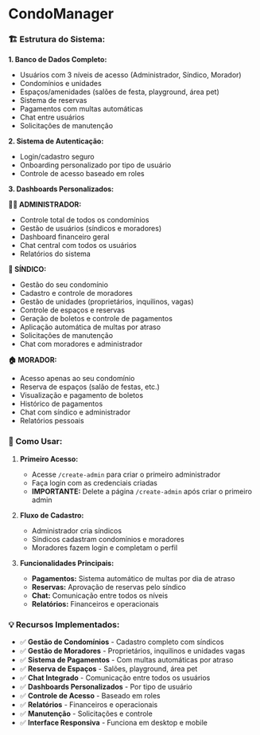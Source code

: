 # CondoManager

### **🏗️ Estrutura do Sistema:**

**1. Banco de Dados Completo:**
- Usuários com 3 níveis de acesso (Administrador, Síndico, Morador)
- Condomínios e unidades
- Espaços/amenidades (salões de festa, playground, área pet)
- Sistema de reservas
- Pagamentos com multas automáticas
- Chat entre usuários
- Solicitações de manutenção

**2. Sistema de Autenticação:**
- Login/cadastro seguro
- Onboarding personalizado por tipo de usuário
- Controle de acesso baseado em roles

**3. Dashboards Personalizados:**

**👨‍💼 ADMINISTRADOR:**
- Controle total de todos os condomínios
- Gestão de usuários (síndicos e moradores)
- Dashboard financeiro geral
- Chat central com todos os usuários
- Relatórios do sistema

**🏢 SÍNDICO:**
- Gestão do seu condomínio
- Cadastro e controle de moradores
- Gestão de unidades (proprietários, inquilinos, vagas)
- Controle de espaços e reservas
- Geração de boletos e controle de pagamentos
- Aplicação automática de multas por atraso
- Solicitações de manutenção
- Chat com moradores e administrador

**🏠 MORADOR:**
- Acesso apenas ao seu condomínio
- Reserva de espaços (salão de festas, etc.)
- Visualização e pagamento de boletos
- Histórico de pagamentos
- Chat com síndico e administrador
- Relatórios pessoais

### **🚀 Como Usar:**

1. **Primeiro Acesso:**
   - Acesse `/create-admin` para criar o primeiro administrador
   - Faça login com as credenciais criadas
   - **IMPORTANTE:** Delete a página `/create-admin` após criar o primeiro admin

2. **Fluxo de Cadastro:**
   - Administrador cria síndicos
   - Síndicos cadastram condomínios e moradores
   - Moradores fazem login e completam o perfil

3. **Funcionalidades Principais:**
   - **Pagamentos:** Sistema automático de multas por dia de atraso
   - **Reservas:** Aprovação de reservas pelo síndico
   - **Chat:** Comunicação entre todos os níveis
   - **Relatórios:** Financeiros e operacionais

### **💡 Recursos Implementados:**

- ✅ **Gestão de Condomínios** - Cadastro completo com síndicos
- ✅ **Gestão de Moradores** - Proprietários, inquilinos e unidades vagas  
- ✅ **Sistema de Pagamentos** - Com multas automáticas por atraso
- ✅ **Reserva de Espaços** - Salões, playground, área pet
- ✅ **Chat Integrado** - Comunicação entre todos os usuários
- ✅ **Dashboards Personalizados** - Por tipo de usuário
- ✅ **Controle de Acesso** - Baseado em roles
- ✅ **Relatórios** - Financeiros e operacionais
- ✅ **Manutenção** - Solicitações e controle
- ✅ **Interface Responsiva** - Funciona em desktop e mobile
